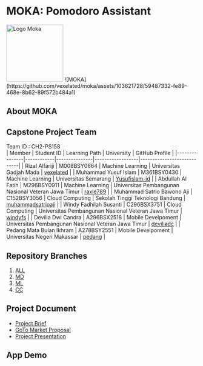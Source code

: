 # MOKA: Pomodoro Assistant
<img src="https://github.com/vexelated/moka/assets/103621728/b9d9d6b0-6cfa-4de3-8d93-5e21d61449e1" alt="Logo Moka" width="150rm">
![MOKA](https://github.com/vexelated/moka/assets/103621728/59487332-fe89-468e-8b62-89f572b484a1)

## About MOKA

## Capstone Project Team
Team ID : CH2-PS158  
| Member        | Student ID | Learning Path | University      | GitHub Profile             |
|---------------|------------|---------------|------------------|----------------------------|
| Rizal Alfariji | M008BSY0664 | Machine Learning | Universitas Gadjah Mada | [vexelated](https://github.com/vexelated) |
| Muhammad Yusuf Islam | M361BSY0430 | Machine Learning | Universitas Semarang | [Yusufislam-id](https://github.com/Yusufislam-id) |
| Abdullah Al Fatih | M296BSY0911 | Machine Learning | Universitas Pembangunan Nasional Veteran Jawa Timur | [raxle789](https://github.com/raxle789) |
| Muhammad Satrio Bawono Aji | C152BSY3056 | Cloud Computing | Sekolah Tinggi Teknologi Bandung | [muhammadsatrioaji](https://github.com/muhammadsatrioaji) |
| Windy Fadhilah Susanti | C296BSX3751 | Cloud Computing | Universitas Pembangunan Nasional Veteran Jawa Timur | [windyfs](https://github.com/windyfs) |
| Devilia Dwi Candra | A296BSX2518 | Mobile Develpoment | Universitas Pembangunan Nasional Veteran Jawa Timur | [deviliadc](https://github.com/deviliadc) |
| Pedang Mata Bulan Ikhram | A278BSY2551 | Mobile Develpoment | Universitas Negeri Makassar | [pedang]() |

## Repository Branches
1. [ALL](https://github.com/vexelated/moka)
2. [MD](https://github.com/vexelated/moka/tree/md-moka)
3. [ML](https://github.com/vexelated/moka/tree/ml-moka)
4. [CC](https://github.com/vexelated/moka/tree/ccmoka)

## Project Document
- [Project Brief]()
- [GoTo Market Proposal]()
- [Project Presentation]()
  
## App Demo

